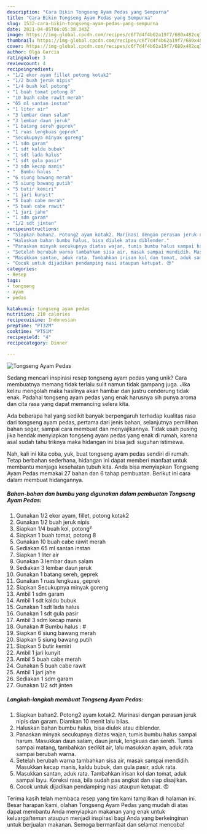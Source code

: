 ```yaml
---
description: "Cara Bikin Tongseng Ayam Pedas yang Sempurna"
title: "Cara Bikin Tongseng Ayam Pedas yang Sempurna"
slug: 1532-cara-bikin-tongseng-ayam-pedas-yang-sempurna
date: 2021-04-05T06:05:38.343Z
image: https://img-global.cpcdn.com/recipes/c6f7d4f4b62a19f7/680x482cq70/tongseng-ayam-pedas-foto-resep-utama.jpg
thumbnail: https://img-global.cpcdn.com/recipes/c6f7d4f4b62a19f7/680x482cq70/tongseng-ayam-pedas-foto-resep-utama.jpg
cover: https://img-global.cpcdn.com/recipes/c6f7d4f4b62a19f7/680x482cq70/tongseng-ayam-pedas-foto-resep-utama.jpg
author: Olga Garcia
ratingvalue: 3
reviewcount: 4
recipeingredient:
- "1/2 ekor ayam fillet potong kotak2"
- "1/2 buah jeruk nipis"
- "1/4 buah kol potong"
- "1 buah tomat potong 8"
- "10 buah cabe rawit merah"
- "65 ml santan instan"
- "1 liter air"
- "3 lembar daun salam"
- "3 lembar daun jeruk"
- "1 batang sereh geprek"
- "1 ruas lengkuas geprek"
- "Secukupnya minyak goreng"
- "1 sdm garam"
- "1 sdt kaldu bubuk"
- "1 sdt lada halus"
- "1 sdt gula pasir"
- "3 sdm kecap manis"
- "  Bumbu halus  "
- "6 siung bawang merah"
- "5 siung bawang putih"
- "5 butir kemiri"
- "1 jari kunyit"
- "5 buah cabe merah"
- "5 buah cabe rawit"
- "1 jari jahe"
- "1 sdm garam"
- "1/2 sdt jinten"
recipeinstructions:
- "Siapkan bahan2. Potong2 ayam kotak2. Marinasi dengan perasan jeruk nipis dan garam. Diamkan 10 menit lalu bilas."
- "Haluskan bahan bumbu halus, bisa diulek atau diblender."
- "Panaskan minyak secukupnya diatas wajan, tumis bumbu halus sampai harum. Masukkan daun salam, daun jeruk, lengkuas dan sereh. Tumis sampai matang, tambahkan sedikit air, lalu masukkan ayam, aduk rata sampai berubah warna."
- "Setelah berubah warna tambahkan sisa air, masak sampai mendidih. Masukkan kecap manis, kaldu bubuk, dan gula pasir, aduk rata."
- "Masukkan santan, aduk rata. Tambahkan irisan kol dan tomat, aduk sampai layu. Koreksi rasa, bila sudah pas angkat dan siap disajikan."
- "Cocok untuk dijadikan pendamping nasi ataupun ketupat. 😍"
categories:
- Resep
tags:
- tongseng
- ayam
- pedas

katakunci: tongseng ayam pedas 
nutrition: 210 calories
recipecuisine: Indonesian
preptime: "PT32M"
cooktime: "PT51M"
recipeyield: "4"
recipecategory: Dinner

---
```



![Tongseng Ayam Pedas](https://img-global.cpcdn.com/recipes/c6f7d4f4b62a19f7/680x482cq70/tongseng-ayam-pedas-foto-resep-utama.jpg)

Sedang mencari inspirasi resep tongseng ayam pedas yang unik? Cara membuatnya memang tidak terlalu sulit namun tidak gampang juga. Jika keliru mengolah maka hasilnya akan hambar dan justru cenderung tidak enak. Padahal tongseng ayam pedas yang enak harusnya sih punya aroma dan cita rasa yang dapat memancing selera kita.

Ada beberapa hal yang sedikit banyak berpengaruh terhadap kualitas rasa dari tongseng ayam pedas, pertama dari jenis bahan, selanjutnya pemilihan bahan segar, sampai cara membuat dan menyajikannya. Tidak usah pusing jika hendak menyiapkan tongseng ayam pedas yang enak di rumah, karena asal sudah tahu triknya maka hidangan ini bisa jadi suguhan istimewa.




Nah, kali ini kita coba, yuk, buat tongseng ayam pedas sendiri di rumah. Tetap berbahan sederhana, hidangan ini dapat memberi manfaat untuk membantu menjaga kesehatan tubuh kita. Anda bisa menyiapkan Tongseng Ayam Pedas memakai 27 bahan dan 6 tahap pembuatan. Berikut ini cara dalam membuat hidangannya.

<!--inarticleads1-->

##### Bahan-bahan dan bumbu yang digunakan dalam pembuatan Tongseng Ayam Pedas:

1. Gunakan 1/2 ekor ayam, fillet, potong kotak2
1. Gunakan 1/2 buah jeruk nipis
1. Siapkan 1/4 buah kol, potong²
1. Siapkan 1 buah tomat, potong 8
1. Gunakan 10 buah cabe rawit merah
1. Sediakan 65 ml santan instan
1. Siapkan 1 liter air
1. Gunakan 3 lembar daun salam
1. Sediakan 3 lembar daun jeruk
1. Gunakan 1 batang sereh, geprek
1. Gunakan 1 ruas lengkuas, geprek
1. Siapkan Secukupnya minyak goreng
1. Ambil 1 sdm garam
1. Ambil 1 sdt kaldu bubuk
1. Gunakan 1 sdt lada halus
1. Gunakan 1 sdt gula pasir
1. Ambil 3 sdm kecap manis
1. Gunakan  # Bumbu halus : #
1. Siapkan 6 siung bawang merah
1. Siapkan 5 siung bawang putih
1. Siapkan 5 butir kemiri
1. Ambil 1 jari kunyit
1. Ambil 5 buah cabe merah
1. Gunakan 5 buah cabe rawit
1. Ambil 1 jari jahe
1. Sediakan 1 sdm garam
1. Gunakan 1/2 sdt jinten




<!--inarticleads2-->

##### Langkah-langkah membuat Tongseng Ayam Pedas:

1. Siapkan bahan2. Potong2 ayam kotak2. Marinasi dengan perasan jeruk nipis dan garam. Diamkan 10 menit lalu bilas.
1. Haluskan bahan bumbu halus, bisa diulek atau diblender.
1. Panaskan minyak secukupnya diatas wajan, tumis bumbu halus sampai harum. Masukkan daun salam, daun jeruk, lengkuas dan sereh. Tumis sampai matang, tambahkan sedikit air, lalu masukkan ayam, aduk rata sampai berubah warna.
1. Setelah berubah warna tambahkan sisa air, masak sampai mendidih. Masukkan kecap manis, kaldu bubuk, dan gula pasir, aduk rata.
1. Masukkan santan, aduk rata. Tambahkan irisan kol dan tomat, aduk sampai layu. Koreksi rasa, bila sudah pas angkat dan siap disajikan.
1. Cocok untuk dijadikan pendamping nasi ataupun ketupat. 😍




Terima kasih telah membaca resep yang tim kami tampilkan di halaman ini. Besar harapan kami, olahan Tongseng Ayam Pedas yang mudah di atas dapat membantu Anda menyiapkan makanan yang enak untuk keluarga/teman ataupun menjadi inspirasi bagi Anda yang berkeinginan untuk berjualan makanan. Semoga bermanfaat dan selamat mencoba!
